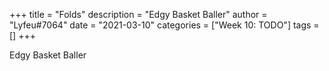+++
title = "Folds"
description = "Edgy Basket Baller"
author = "Lyfeu#7064"
date = "2021-03-10"
categories = ["Week 10: TODO"]
tags = []
+++

Edgy Basket Baller
